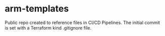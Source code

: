 # arm-templates
Public repo created to reference files in CI/CD Pipelines. The initial commit is set with a Terraform kind .gitignore file.
